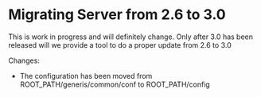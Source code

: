 <!--
parent: 'TAO 3 0'
created_at: '2014-08-19 14:26:10'
updated_at: '2014-08-19 14:26:10'
authors:
    - 'Joel Bout'
tags:
    - 'Legacy Versions:TAO 2.6'
    - 'Version Upgrades:TAO 2.6'
    - 'Legacy Versions:TAO 3.0'
    - 'Version Upgrades:TAO 3.0'
-->

Migrating Server from 2.6 to 3.0
================================

This is work in progress and will definitely change. Only after 3.0 has been released will we provide a tool to do a proper update from 2.6 to 3.0

Changes:

-   The configuration has been moved from ROOT_PATH/generis/common/conf to ROOT_PATH/config


